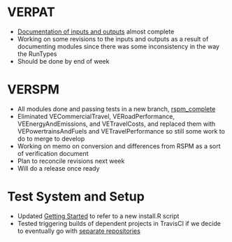 # VERPAT 
  - [Documentation of inputs and outputs](VERPAT-Inputs-and-Outputs) almost complete
  - Working on some revisions to the inputs and outputs as a result of documenting modules since there was some inconsistency in the way the RunTypes
  - Should be done by end of week

# VERSPM
  - All modules done and passing tests in a new branch, [rspm_complete](https://github.com/gregorbj/VisionEval/tree/rspm_complete)
  - Eliminated VECommercialTravel, VERoadPerformance, VEEnergyAndEmissions, and VETravelCosts, and replaced them with VEPowertrainsAndFuels and VETravelPerformance so still some work to do to merge to develop
  - Working on memo on conversion and differences from RSPM as a sort of verification document
  - Plan to reconcile revisions next week
  - Will do a release once ready

# Test System and Setup
  - Updated [Getting Started](https://github.com/gregorbj/VisionEval/wiki/Getting-Started) to refer to a new install.R script
  - Tested triggering builds of dependent projects in TravisCI if we decide to eventually go with [separate repositories](https://github.com/gregorbj/VisionEval/issues/129)